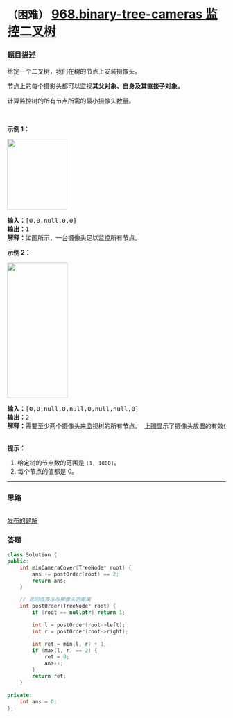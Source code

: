 # `（困难）` [968.binary-tree-cameras 监控二叉树](https://leetcode-cn.com/problems/binary-tree-cameras/)

### 题目描述
<p>给定一个二叉树，我们在树的节点上安装摄像头。</p>

<p>节点上的每个摄影头都可以监视<strong>其父对象、自身及其直接子对象。</strong></p>

<p>计算监控树的所有节点所需的最小摄像头数量。</p>

<p>&nbsp;</p>

<p><strong>示例 1：</strong></p>

<p><img style="height: 163px; width: 138px;" src="https://assets.leetcode-cn.com/aliyun-lc-upload/uploads/2018/12/29/bst_cameras_01.png" alt=""></p>

<pre><strong>输入：</strong>[0,0,null,0,0]
<strong>输出：</strong>1
<strong>解释：</strong>如图所示，一台摄像头足以监控所有节点。
</pre>

<p><strong>示例 2：</strong></p>

<p><img style="height: 312px; width: 139px;" src="https://assets.leetcode-cn.com/aliyun-lc-upload/uploads/2018/12/29/bst_cameras_02.png" alt=""></p>

<pre><strong>输入：</strong>[0,0,null,0,null,0,null,null,0]
<strong>输出：</strong>2
<strong>解释：</strong>需要至少两个摄像头来监视树的所有节点。 上图显示了摄像头放置的有效位置之一。
</pre>

<p><br>
<strong>提示：</strong></p>

<ol>
	<li>给定树的节点数的范围是&nbsp;<code>[1, 1000]</code>。</li>
	<li>每个节点的值都是 0。</li>
</ol>


---
### 思路
```
```

[发布的题解](https://leetcode-cn.com/problems/binary-tree-cameras/solution/binary-tree-cameras-by-ikaruga/)

### 答题
``` C++
class Solution {
public:
    int minCameraCover(TreeNode* root) {
        ans += postOrder(root) == 2;
        return ans;
    }

    // 返回值表示与摄像头的距离
    int postOrder(TreeNode* root) {
        if (root == nullptr) return 1;

        int l = postOrder(root->left);
        int r = postOrder(root->right);

        int ret = min(l, r) + 1;
        if (max(l, r) == 2) {
            ret = 0;
            ans++;
        }
        return ret;
    }

private:
    int ans = 0;
};
```




